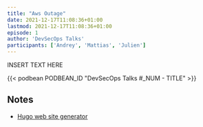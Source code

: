 ```yaml
---
title: "Aws Outage"
date: 2021-12-17T11:08:36+01:00
lastmod: 2021-12-17T11:08:36+01:00
episode: 1
author: 'DevSecOps Talks'
participants: ['Andrey', 'Mattias', 'Julien']
---
```


INSERT TEXT HERE

<!--more-->

<!-- Player -->

{{< podbean PODBEAN_ID "DevSecOps Talks #_NUM - TITLE" >}}

## Notes

- [Hugo web site generator](https://gohugo.io)
